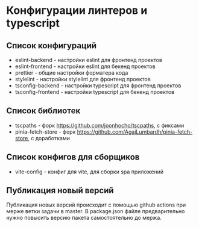 # Конфигурации линтеров и typescript

## Список конфигураций

- eslint-backend - настройки eslint для фронтенд проектов
- eslint-frontend - настройки eslint для бекенд проектов
- prettier - общие настройки форматера кода
- stylelint - настройки stylelint для фронтенд проектов
- tsconfig-backend - настройки typescript для фронтенд проектов
- tsconfig-frontend - настройки typescript для бекенд проектов

## Список библиотек

- tscpaths - форк https://github.com/joonhocho/tscpaths, с фиксами
- pinia-fetch-store - форк https://github.com/AgajLumbardh/pinia-fetch-store, с доработками

## Список конфигов для сборщиков

- vite-config - конфиг для vite, для сборки spa приложений

## Публикация новый версий

Публикация новых версий происходит с помощью github actions при мерже ветки задачи в master.
В package.json файле предварительно нужно повысить версию пакета самостоятельно до мержа.
